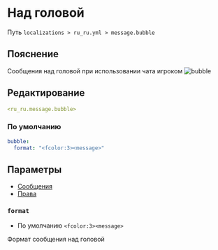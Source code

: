 # Над головой
Путь `localizations > ru_ru.yml > message.bubble`

## Пояснение
Сообщения над головой при использовании чата игроком
![bubble](/bubble.gif)

## Редактирование
```yaml
<ru_ru.message.bubble>
```

### По умолчанию
```yaml
bubble:
  format: "<fcolor:3><message>"
```

## Параметры

- [Сообщения](/ru/message/bubble/)
- [Права](/ru/permission/message/bubble/)

### `format`
- По умолчанию `<fcolor:3><message>`

Формат сообщения над головой